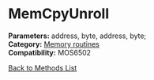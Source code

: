 # MemCpyUnroll

**Parameters:** address, byte, address, byte;  
**Category:** [Memory routines](../categories/memory_routines.md)  
**Compatibility:** MOS6502  


[Back to Methods List](../../SUMMARY.md)
